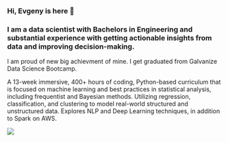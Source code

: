 ### Hi, Evgeny is here 👋

### I am a data scientist with Bachelors in Engineering and substantial experience with getting actionable insights from data and improving decision-making.

I am proud of new big achievment of mine. I get graduated from Galvanize Data Science Bootcamp. 

A 13-week immersive, 400+ hours of coding, Python-based curriculum that is focused on machine learning and best practices in statistical analysis, including frequentist and Bayesian methods. Utilizing regression, classification, and clustering to model real-world structured and unstructured data. Explores NLP and Deep Learning techniques, in addition to Spark on AWS.  


![](https://komarev.com/ghpvc/?username=evgenygrobov&label=PROFILE+VIEWS)


<!--
**evgenygrobov/evgenygrobov** is a ✨ _special_ ✨ repository because its `README.md` (this file) appears on your GitHub profile.

Here are some ideas to get you started:

- 🔭 I’m currently working on ...
- 🌱 I’m currently learning ...
- 👯 I’m looking to collaborate on ...
- 🤔 I’m looking for help with ...
- 💬 Ask me about ...
- 📫 How to reach me: ...
- 😄 Pronouns: ...
- ⚡ Fun fact: ...
-->
